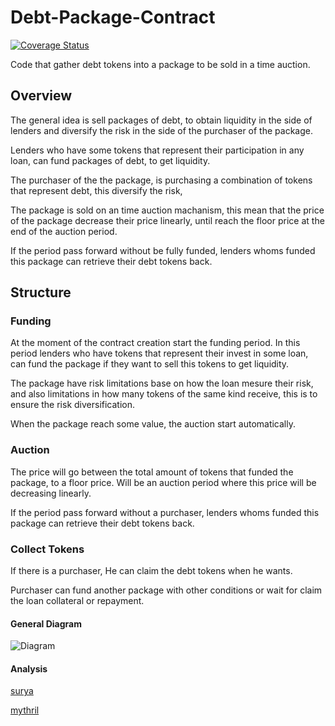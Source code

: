 # Debt-Package-Contract

[![Coverage Status](https://coveralls.io/repos/github/NimrodHunter/Debt-Package-Contracts/badge.svg)](https://coveralls.io/github/NimrodHunter/Debt-Package-Contracts)

Code that gather debt tokens into a package to be sold in a time auction.

## Overview
The general idea is sell packages of debt, to obtain liquidity in the side of lenders and diversify the risk in the side of the purchaser of the package.

Lenders who have some tokens that represent their participation in any loan, can fund packages of debt, to get liquidity.

The purchaser of the the package, is purchasing a combination of tokens that represent debt, this diversify the risk, 

The package is sold on an time auction machanism, this mean that the price of the package decrease their price linearly, until reach the floor price at the end of the auction period.

If the period pass forward without be fully funded, lenders whoms funded this package can retrieve their debt tokens back.

## Structure

### Funding

At the moment of the contract creation start the funding period. In this period lenders who have tokens that represent their invest in some loan, can fund the package if they want to sell this tokens to get liquidity.

The package have risk limitations base on how the loan mesure their risk, and also limitations in how many tokens of the same kind receive, this is to ensure the risk diversification.

When the package reach some value, the auction start automatically.

### Auction

The price will go between the total amount of tokens that funded the package, to a floor price. Will be an auction period where this price will be decreasing linearly.

If the period pass forward without a purchaser, lenders whoms funded this package can retrieve their debt tokens back.

### Collect Tokens

If there is a purchaser, He can claim the debt tokens when he wants.

Purchaser can fund another package with other conditions or wait for claim the loan collateral or repayment.

#### General Diagram

![](https://github.com/NimrodHunter/Debt-Package-Contracts/blob/develop/images/PackageDebt.png "Diagram")

#### Analysis

[surya](https://github.com/NimrodHunter/Debt-Package-Contracts/blob/develop/surya_package_report.md)

[mythril](https://github.com/NimrodHunter/Debt-Package-Contracts/blob/develop/mythril_analysis.md)



